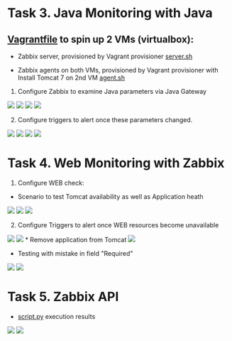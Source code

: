 # Task 3. Java Monitoring with Java

## [Vagrantfile](Vagrantfile) to spin up 2 VMs (virtualbox):

* Zabbix server, provisioned by Vagrant provisioner [server.sh](scripts/server.sh)

* Zabbix agents on both VMs, provisioned by Vagrant provisioner with Install Tomcat 7 on 2nd VM [agent.sh](scripts/agent.sh)


1. Configure Zabbix to examine Java parameters via Java Gateway 
<img src="Screenshot from 2017-07-25 14-03-09.png">
<img src="Screenshot from 2017-07-25 14-08-47.png">
<img src="Screenshot from 2017-07-25 14-09-30.png">
<img src="Screenshot from 2017-07-25 15-32-56.png">

2. Configure triggers to alert once these parameters changed.
<img src="Screenshot from 2017-07-25 15-34-43.png">
<img src="Screenshot from 2017-07-25 15-34-34.png">
<img src="Screenshot from 2017-07-25 15-34-19.png">
<img src="Screenshot from 2017-07-25 15-33-27.png">

# Task 4. Web Monitoring with Zabbix
1. Configure WEB check:
* Scenario to test Tomcat availability as well as Application heath
<img src="Screenshot from 2017-07-25 16-02-09.png">
<img src="Screenshot from 2017-07-25 16-02-56.png">
<img src="Screenshot from 2017-07-25 15-59-28.png">

2. Configure Triggers to alert once WEB resources become unavailable
<img src="Screenshot from 2017-07-25 16-03-05.png">
<img src="Screenshot from 2017-07-25 16-05-50.png">
* Remove application from Tomcat
<img src="Screenshot from 2017-07-25 15-58-51.png">

* Testing with mistake in field "Required"
<img src="Screenshot from 2017-07-25 16-42-24.png">
<img src="Screenshot from 2017-07-25 16-42-38.png">

# Task 5. Zabbix API

* [script.py](scripts/script.py) execution results
<img src="Screenshot from 2017-07-25 16-44-31.png">
<img src="Screenshot from 2017-07-25 16-45-20.png">